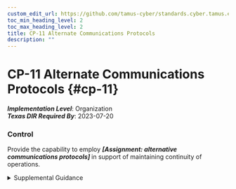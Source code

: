```yaml
---
custom_edit_url: https://github.com/tamus-cyber/standards.cyber.tamus.edu/tree/main/static/content/tamus.edu/TAMUS_profile.xml
toc_min_heading_level: 2
toc_max_heading_level: 2
title: CP-11 Alternate Communications Protocols
description: ""
---
```


# CP-11 Alternate Communications Protocols {#cp-11}

_**Implementation Level**_: Organization\
_**Texas DIR Required By**_: 2023-07-20

### Control

Provide the capability to employ <strong>                  <em>[Assignment: alternative communications protocols]</em>               </strong> in support of maintaining continuity of operations.

<details>
  <summary>Supplemental Guidance</summary>

Contingency plans and the contingency training or testing associated with those plans incorporate an alternate communications protocol capability as part of establishing resilience in organizational systems. Switching communications protocols may affect software applications and operational aspects of systems. Organizations assess the potential side effects of introducing alternate communications protocols prior to implementation.

</details>

